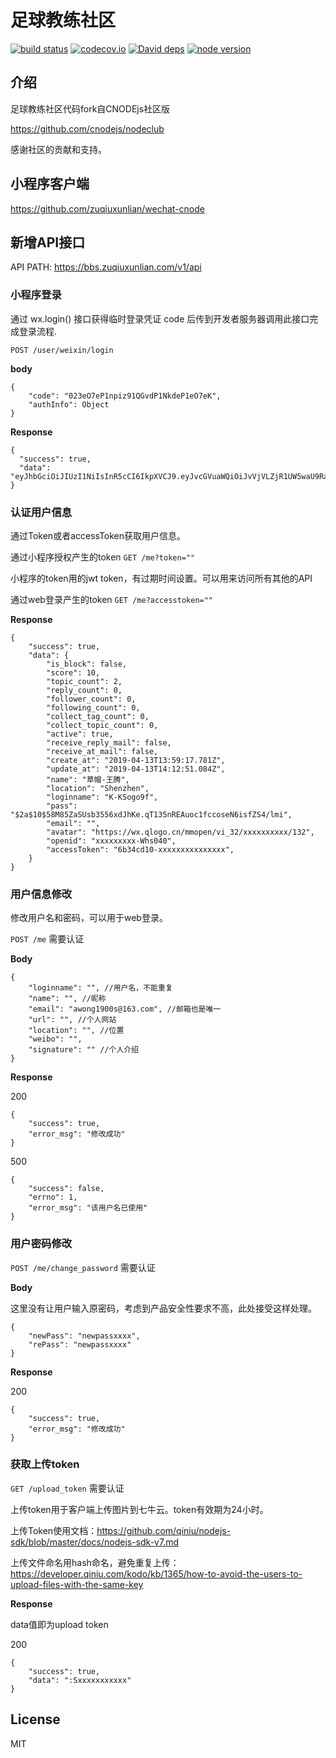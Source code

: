 足球教练社区
=

[![build status][travis-image]][travis-url]
[![codecov.io][codecov-image]][codecov-url]
[![David deps][david-image]][david-url]
[![node version][node-image]][node-url]

[travis-image]: https://img.shields.io/travis/zuqiuxunlian/zuqiujiaolian/master.svg?style=flat-square
[travis-url]: https://travis-ci.org/zuqiuxunlian/zuqiujiaolian
[codecov-image]: https://img.shields.io/codecov/c/github/zuqiuxunlian/zuqiujiaolian/master.svg?style=flat-square
[codecov-url]: https://codecov.io/github/zuqiuxunlian/zuqiujiaolian?branch=master
[david-image]: https://img.shields.io/david/zuqiuxunlian/zuqiujiaolian.svg?style=flat-square
[david-url]: https://david-dm.org/zuqiuxunlian/zuqiujiaolian
[node-image]: https://img.shields.io/badge/node.js-%3E=_4.2-green.svg?style=flat-square
[node-url]: http://nodejs.org/download/

## 介绍

足球教练社区代码fork自CNODEjs社区版

https://github.com/cnodejs/nodeclub

感谢社区的贡献和支持。

## 小程序客户端
https://github.com/zuqiuxunlian/wechat-cnode

## 新增API接口
API PATH: https://bbs.zuqiuxunlian.com/v1/api

### 小程序登录
通过 wx.login() 接口获得临时登录凭证 code 后传到开发者服务器调用此接口完成登录流程.

`POST /user/weixin/login`

**body**

```
{
    "code": "023eO7eP1npiz91QGvdP1NkdeP1eO7eK",
    "authInfo": Object
}
```

**Response**

```
{
  "success": true,
  "data": "eyJhbGciOiJIUzI1NiIsInR5cCI6IkpXVCJ9.eyJvcGVuaWQiOiJvVjVLZjR1UW5waU9RajhOWFNBcEctV2hzMDQwIiwiaWF0IjoxNTU1MTY2NTE2LCJleHAiOjE1NTc3NTg1MTZ9.xxxxxxxxxx"
}
```

### 认证用户信息
通过Token或者accessToken获取用户信息。

通过小程序授权产生的token
`GET /me?token=""`

小程序的token用的jwt token，有过期时间设置。可以用来访问所有其他的API


通过web登录产生的token
`GET /me?accesstoken=""`

**Response**

```
{
    "success": true,
    "data": {
        "is_block": false,
        "score": 10,
        "topic_count": 2,
        "reply_count": 0,
        "follower_count": 0,
        "following_count": 0,
        "collect_tag_count": 0,
        "collect_topic_count": 0,
        "active": true,
        "receive_reply_mail": false,
        "receive_at_mail": false,
        "create_at": "2019-04-13T13:59:17.781Z",
        "update_at": "2019-04-13T14:12:51.084Z",
        "name": "草帽-王腾",
        "location": "Shenzhen",
        "loginname": "K-KSogo9f",
        "pass": "$2a$10$58M85ZaSUsb3556xdJhKe.qT135nREAuoc1fccoseN6isfZS4/lmi",
        "email": "",
        "avatar": "https://wx.qlogo.cn/mmopen/vi_32/xxxxxxxxxx/132",
        "openid": "xxxxxxxxx-Whs040",
        "accessToken": "6b34cd10-xxxxxxxxxxxxxxx",
    }
}
```

### 用户信息修改
修改用户名和密码，可以用于web登录。

`POST /me`  需要认证

**Body**

```
{
	"loginname": "", //用户名，不能重复
	"name": "", //昵称
	"email": "awong1900s@163.com", //邮箱也是唯一
	"url": "", //个人网站
	"location": "", //位置
	"weibo": "",
	"signature": "" //个人介绍
}
```

**Response**

200

```
{
    "success": true,
    "error_msg": "修改成功"
}
```

500

```
{
    "success": false,
    "errno": 1,
    "error_msg": "该用户名已使用"
}
```

### 用户密码修改
`POST /me/change_password`  需要认证

**Body**

这里没有让用户输入原密码，考虑到产品安全性要求不高，此处接受这样处理。
```
{
	"newPass": "newpassxxxx",
	"rePass": "newpassxxxx"
}
```
**Response**

200
```
{
    "success": true,
    "error_msg": "修改成功"
}
```

### 获取上传token
`GET /upload_token`  需要认证

上传token用于客户端上传图片到七牛云。token有效期为24小时。

上传Token使用文档：https://github.com/qiniu/nodejs-sdk/blob/master/docs/nodejs-sdk-v7.md

上传文件命名用hash命名，避免重复上传：https://developer.qiniu.com/kodo/kb/1365/how-to-avoid-the-users-to-upload-files-with-the-same-key

**Response**

data值即为upload token

200
```
{
    "success": true,
    "data": ":Sxxxxxxxxxxx"
}
```
## License

MIT
